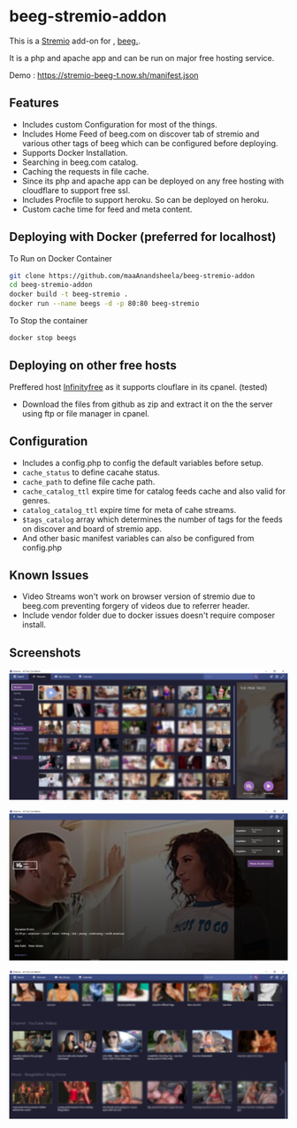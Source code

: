 # beeg-stremio-addon


This is a [Stremio](https://www.stremio.com/) add-on for , [beeg.](https://beeg.com/).

It is a php and apache app and can be run on major free hosting service.

Demo : https://stremio-beeg-t.now.sh/manifest.json

## Features

- Includes custom Configuration for most of the things.
- Includes Home Feed of beeg.com on discover tab of stremio and various other tags of beeg which can be configured before deploying.
- Supports Docker Installation.
- Searching in beeg.com catalog.
- Caching the requests in file cache.
- Since its php and apache app can be deployed on any free hosting with cloudflare to support free ssl.
- Includes Procfile to support heroku. So can be deployed on heroku.
- Custom cache time for feed and meta content.

## Deploying with Docker (preferred for localhost)

To Run on Docker Container

```bash
git clone https://github.com/maaAnandsheela/beeg-stremio-addon
cd beeg-stremio-addon
docker build -t beeg-stremio .
docker run --name beegs -d -p 80:80 beeg-stremio
```

To Stop the container

```bash
docker stop beegs
```

## Deploying on other free hosts

Preffered host [Infinityfree](https://infinityfree.net/) as it supports clouflare in its cpanel. (tested)

- Download the files from github as zip and extract it on the the server using ftp or file manager in cpanel.


## Configuration 

- Includes a config.php to config the default variables before setup.
- `cache_status` to define cacahe status.
- `cache_path`  to define file cache path.
- `cache_catalog_ttl` expire time for catalog feeds cache and also valid for genres.
- `catalog_catalog_ttl` expire time for meta of cahe streams.
- `$tags_catalog` array which determines the number of tags for the feeds on discover and board of stremio app.
- And other basic manifest variables can also be configured from config.php

## Known Issues

- Video Streams won't work on browser version of stremio due to beeg.com preventing forgery of videos due to referrer header.
- Include vendor folder due to docker issues doesn't require composer install.

## Screenshots

![Screenshot](/captures/screenshot1.png)

![Screenshot](/captures/screenshot2.png)

![Screenshot](/captures/screenshot3.png)
